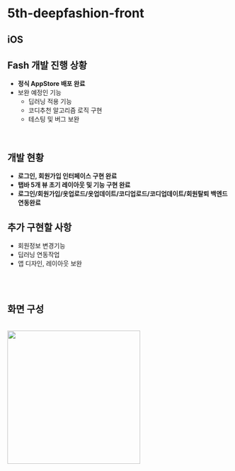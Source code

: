 <br>

<br>



# 5th-deepfashion-front

## iOS

## Fash 개발 진행 상황 
- **정식 AppStore 배포 완료**
- 보완 예정인 기능
  - 딥러닝 적용 기능
  - 코디추천 알고리즘 로직 구현
  - 테스팅 및 버그 보완
  

<br>



## 개발 현황 
- **로그인, 회원가입 인터페이스 구현 완료**
- **탭바 5개 뷰 초기 레이아웃 및 기능 구현 완료**
- **로그인/회원가입/옷업로드/옷업데이트/코디업로드/코디업데이트/회원탈퇴 백엔드 연동완료**

## 추가 구현할 사항
- 회원정보 변경기능
- 딥러닝 연동작업
- 앱 디자인, 레이아웃 보완



<br>
<br>



## 화면 구성 

<br>

<div>
<img width="300" src="https://user-images.githubusercontent.com/4410021/72343376-0d484300-3712-11ea-8385-42c365800318.gif">
</div>

<br>
